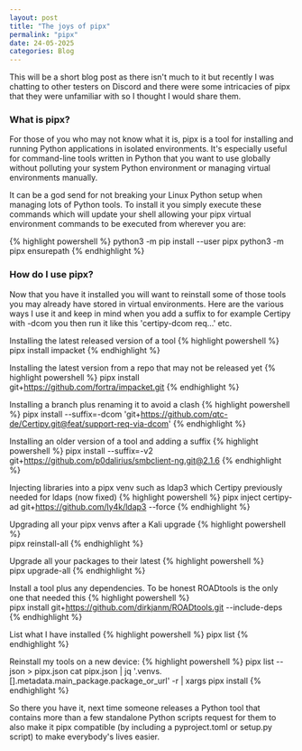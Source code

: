 ```yaml
---
layout: post
title: "The joys of pipx"
permalink: "pipx"
date: 24-05-2025
categories: Blog
---
```


This will be a short blog post as there isn't much to it but recently I was chatting to other testers on Discord and there were some intricacies of pipx that they were unfamiliar with so I thought I would share them. 

### What is pipx?

For those of you who may not know what it is, pipx is a tool for installing and running Python applications in isolated environments. It's especially useful for command-line tools written in Python that you want to use globally without polluting your system Python environment or managing virtual environments manually. 

It can be a god send for not breaking your Linux Python setup when managing lots of Python tools. To install it you simply execute these commands which will update your shell allowing your pipx virtual environment commands to be executed from wherever you are:

{% highlight powershell %}
python3 -m pip install --user pipx
python3 -m pipx ensurepath
{% endhighlight %}

### How do I use pipx?

Now that you have it installed you will want to reinstall some of those tools you may already have stored in virtual environments. Here are the various ways I use it and keep in mind when you add a suffix to for example Certipy with -dcom you then run it like this 'certipy-dcom req...' etc.

Installing the latest released version of a tool
{% highlight powershell %}
pipx install impacket
{% endhighlight %}

Installing the latest version from a repo that may not be released yet
{% highlight powershell %}
pipx install git+https://github.com/fortra/impacket.git
{% endhighlight %}

Installing a branch plus renaming it to avoid a clash
{% highlight powershell %} 
pipx install --suffix=-dcom 'git+https://github.com/qtc-de/Certipy.git@feat/support-req-via-dcom'
{% endhighlight %}

Installing an older version of a tool and adding a suffix
{% highlight powershell %} 
pipx install --suffix=-v2 git+https://github.com/p0dalirius/smbclient-ng.git@2.1.6
{% endhighlight %}

Injecting libraries into a pipx venv such as ldap3 which Certipy previously needed for ldaps (now fixed)
{% highlight powershell %}
pipx inject certipy-ad git+https://github.com/ly4k/ldap3 --force
{% endhighlight %}

Upgrading all your pipx venvs after a Kali upgrade
{% highlight powershell %}  
pipx reinstall-all
{% endhighlight %}

Upgrade all your packages to their latest
{% highlight powershell %}  
pipx upgrade-all
{% endhighlight %}

Install a tool plus any dependencies. To be honest ROADtools is the only one that needed this
{% highlight powershell %}  
pipx install git+https://github.com/dirkjanm/ROADtools.git --include-deps
{% endhighlight %}

List what I have installed
{% highlight powershell %}
pipx list
{% endhighlight %}

Reinstall my tools on a new device:
{% highlight powershell %}
pipx list --json > pipx.json
cat pipx.json | jq '.venvs.[].metadata.main_package.package_or_url' -r | xargs pipx install
{% endhighlight %}


So there you have it, next time someone releases a Python tool that contains more than a few standalone Python scripts request for them to also make it pipx compatible (by including a pyproject.toml or setup.py script) to make everybody's lives easier.












